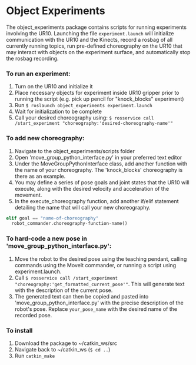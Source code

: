 # Object Experiments
The object_experiments package contains scripts for running experiments involving the UR10. Launching the file `experiment.launch` will initialize communication with the UR10 and the Kinects, record a rosbag of all currently running topics, run pre-defined choreography on the UR10 that may interact with objects on the experiment surface, and automatically stop the rosbag recording.

### To run an experiment:

1. Turn on the UR10 and initialize it
2. Place necessary objects for experiment inside UR10 gripper prior to running the script (e.g. pick up pencil for "knock_blocks" experiment)
3. Run `$ roslaunch object_experiments experiment.launch`
4. Wait for initialization to be complete
5. Call your desired choreography using: `$ rosservice call /start_experiment "choreography:'desired-choreography-name'"`

### To add new choreography:

1. Navigate to the object_experiments/scripts folder
2. Open 'move_group_python_interface.py' in your preferred text editor
3. Under the MoveGroupPythonInterface class, add another function with the name of your choreography. The 'knock_blocks' choreography is there as an example.
4. You may define a series of pose goals and joint states that the UR10 will execute, along with the desired velocity and acceleration of the movement.
5. In the execute_choreography function, add another if/elif statement detailing the name that will call your new choreography.
```python
elif goal == "name-of-choreography"
  robot_commander.choreography-function-name()
```

### To hard-code a new pose in 'move_group_python_interface.py':

1. Move the robot to the desired pose using the teaching pendant, calling commands using the MoveIt commander, or running a script using experiment.launch.
2. Call `$ rosservice call /start_experiment "choreography:'get_formatted_current_pose'"`. This will generate text with the description of the current pose.
3. The generated text can then be copied and pasted into 'move_group_python_interface.py' with the precise description of the robot's pose. Replace `your_pose_name` with the desired name of the recorded pose.

### To install
1. Download the package to ~/catkin_ws/src
2. Navigate back to ~/catkin_ws (`$ cd ..`)
3. Run `catkin_make`
